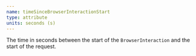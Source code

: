 ```yaml
---
name: timeSinceBrowserInteractionStart
type: attribute
units: seconds (s)
---
```


The time in seconds between the start of the `BrowserInteraction` and the start of the request.